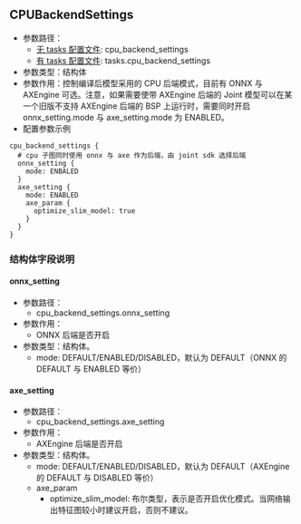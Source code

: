 ## CPUBackendSettings
* 参数路径：
  * [无 tasks 配置文件](/super_pulsar/config/config_without_tasks.md): cpu_backend_settings
  * [有 tasks 配置文件](/super_pulsar/config/config_with_tasks.md): tasks.cpu_backend_settings
* 参数类型：结构体
* 参数作用：控制编译后模型采用的 CPU 后端模式，目前有 ONNX 与 AXEngine 可选。注意，如果需要使带 AXEngine 后端的 Joint 模型可以在某一个旧版不支持 AXEngine 后端的 BSP 上运行时，需要同时开启 onnx_setting.mode 与 axe_setting.mode 为 ENABLED。
* 配置参数示例

```prototxt
cpu_backend_settings {
  # cpu 子图同时使用 onnx 与 axe 作为后端，由 joint sdk 选择后端
  onnx_setting {
    mode: ENBALED
  }
  axe_setting {
    mode: ENABLED
    axe_param {
      optimize_slim_model: true
    }
  }
}
```

### 结构体字段说明
#### onnx_setting
* 参数路径：
  * cpu_backend_settings.onnx_setting
* 参数作用：
  * ONNX 后端是否开启
* 参数类型：结构体。
  * mode: DEFAULT/ENABLED/DISABLED，默认为 DEFAULT（ONNX 的 DEFAULT 与 ENABLED 等价）
#### axe_setting
* 参数路径：
  * cpu_backend_settings.axe_setting
* 参数作用：
  * AXEngine 后端是否开启
* 参数类型：结构体。
  * mode: DEFAULT/ENABLED/DISABLED，默认为 DEFAULT（AXEngine 的 DEFAULT 与 DISABLED 等价）
  * axe_param
    * optimize_slim_model: 布尔类型，表示是否开启优化模式。当网络输出特征图较小时建议开启，否则不建议。

